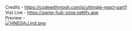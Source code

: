 Credits - https://codewithmosh.com/p/ultimate-react-part1 \
Vist Live - https://game-hub-zone.netlify.app \
Preview - \
[![HNEGihJ.md.png](https://iili.io/HNEGihJ.md.png)](https://freeimage.host/i/HNEGihJ)
